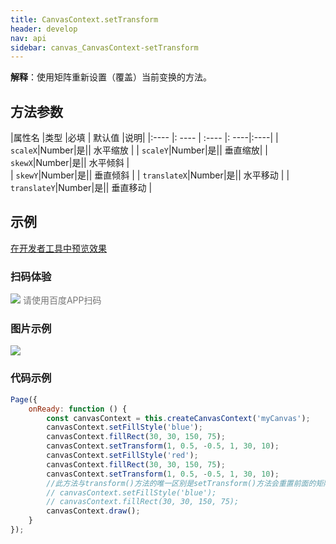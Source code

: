 ```yaml
---
title: CanvasContext.setTransform
header: develop
nav: api
sidebar: canvas_CanvasContext-setTransform
---
```


 
**解释**：使用矩阵重新设置（覆盖）当前变换的方法。
 
## 方法参数 

 
|属性名 |类型  |必填 | 默认值 |说明|
|:---- |: ---- | :---- |: ----|:----|
| `scaleX`|Number|是|| 水平缩放  | 
| `scaleY`|Number|是||  垂直缩放| 
|  `skewX`|Number|是||  水平倾斜  |  
| `skewY`|Number|是|| 垂直倾斜  | 
| `translateX`|Number|是|| 水平移动  | 
| `translateY`|Number|是|| 垂直移动  | 
## 示例

<a href="swanide://fragment/09aed2f95717be5b27b1f6970a5fc5811574530265118" title="在开发者工具中预览效果" target="_self">在开发者工具中预览效果</a> 

### 扫码体验

<div class='scan-code-container'>
    <img src="https://b.bdstatic.com/miniapp/assets/images/doc_demo/pages_createCanvasContext.png" class="demo-qrcode-image" />
    <font color=#777 12px>请使用百度APP扫码</font>
</div>

###  图片示例  
<div class="m-doc-custom-examples">
    <div class="m-doc-custom-examples-correct">
        <img src="https://b.bdstatic.com/miniapp/images/setTransform.png">
    </div>
    <div class="m-doc-custom-examples-correct">
        <img src=" ">
    </div>
    <div class="m-doc-custom-examples-correct">
        <img src=" ">
    </div>     
</div>

### 代码示例 



```js
Page({
    onReady: function () {
        const canvasContext = this.createCanvasContext('myCanvas');
        canvasContext.setFillStyle('blue');
        canvasContext.fillRect(30, 30, 150, 75);
        canvasContext.setTransform(1, 0.5, -0.5, 1, 30, 10);
        canvasContext.setFillStyle('red');
        canvasContext.fillRect(30, 30, 150, 75);
        canvasContext.setTransform(1, 0.5, -0.5, 1, 30, 10);
        //此方法与transform()方法的唯一区别是setTransform()方法会重置前面的矩阵，然后再绘制出一个新的矩阵；transform()方法则不会重置前面的矩阵，而是在前面的基础上继续进行缩放、位移或者旋转。放开注释，则会看到两个蓝色矩形
        // canvasContext.setFillStyle('blue');
        // canvasContext.fillRect(30, 30, 150, 75);
        canvasContext.draw();
    }
});
```
